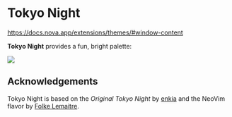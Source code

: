 # Tokyo Night

https://docs.nova.app/extensions/themes/#window-content


**Tokyo Night** provides a fun, bright palette:

![](https://nova.app/images/en/dark/editor.png)

## Acknowledgements

Tokyo Night is based on the _Original Tokyo Night_ by [enkia](https://github.com/enkia/tokyo-night-vscode-theme) and the NeoVim flavor by [Folke Lemaitre](https://github.com/folke/tokyonight.nvim).
